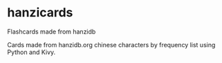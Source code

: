 # hanzicards
Flashcards made from hanzidb

Cards made from hanzidb.org chinese characters by frequency list using Python and Kivy.
